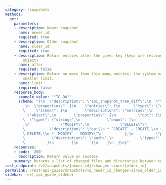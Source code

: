 ```yaml
---
category: /snapshots
methods:
  get:
    parameters:
    - description: Newer snapshot
      name: newer_id
      required: true
    - description: Older snapshot
      name: older_id
      required: true
    - description: Return entries after the given key (keys are returned in the paging
        object)
      name: after
      required: false
    - description: Return no more than this many entries; the system may choose a
        smaller limit.
      name: limit
      required: false
    response_body:
      example_value: '"TO DO"'
      schema: "{\n  \"description\": \"api_snapshot_tree_diff\",\n  \"type\": \"object\"\
        ,\n  \"properties\": {\n    \"entries\": {\n      \"type\": \"array\",\n \
        \     \"items\": {\n        \"description\": \"entries\",\n        \"type\"\
        : \"object\",\n        \"properties\": {\n          \"op\": {\n          \
        \  \"type\": \"string\",\n            \"enum\": [\n              \"CREATE\"\
        ,\n              \"MODIFY\",\n              \"DELETE\"\n            ],\n \
        \           \"description\": \"op:\\n * `CREATE` - CREATE,\\n * `DELETE` -\
        \ DELETE,\\n * `MODIFY` - MODIFY\"\n          },\n          \"path\": {\n\
        \            \"description\": \"path\",\n            \"type\": \"string\"\n\
        \          }\n        }\n      }\n    }\n  }\n}"
    responses:
    - code: '200'
      description: Return value on success
    summary: Returns a list of changed files and directories between two snapshots.
rest_endpoint: /v2/snapshots/{newer_id}/changes-since/{older_id}
permalink: /rest-api-guide/snapshots/v2_newer_id_changes-since_older_id.html
sidebar: rest_api_guide_sidebar
---
```

